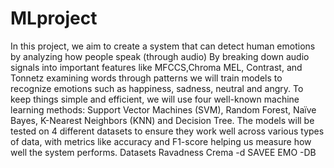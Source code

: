 # MLproject
In this project, we aim to create a system that can detect human emotions by analyzing  how people speak (through audio) By breaking down audio signals into important features like MFCCS,Chroma MEL, Contrast, and Tonnetz examining words through patterns  we will train models to recognize emotions such as happiness, sadness, neutral and angry. To keep things simple and efficient, we will use four well-known machine learning methods: Support Vector Machines (SVM), Random Forest, Naïve Bayes,  K-Nearest Neighbors (KNN) and Decision Tree. The models will be tested on 4 different datasets to ensure they work well across various types of data, with metrics like accuracy and F1-score helping us measure how well the system performs.
Datasets
Ravadness
Crema -d
SAVEE
EMO -DB

